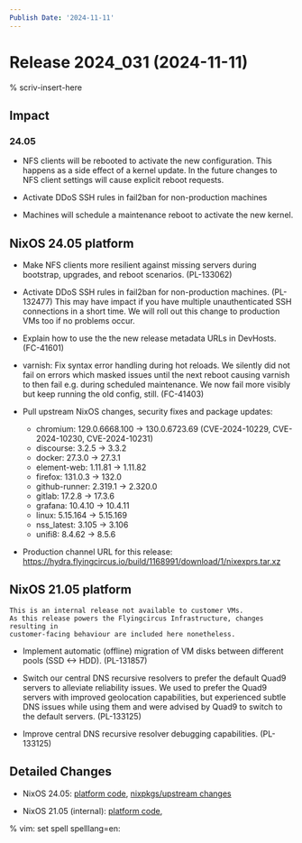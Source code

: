 ```yaml
---
Publish Date: '2024-11-11'
---
```


# Release 2024_031 (2024-11-11)

% scriv-insert-here

## Impact

### 24.05

- NFS clients will be rebooted to activate the new configuration. This happens
  as a side effect of a kernel update. In the future changes to NFS client
  settings will cause explicit reboot requests.

- Activate DDoS SSH rules in fail2ban for non-production machines

- Machines will schedule a maintenance reboot to activate the new kernel.

## NixOS 24.05 platform

- Make NFS clients more resilient against missing servers during bootstrap,
  upgrades, and reboot scenarios. (PL-133062)

- Activate DDoS SSH rules in fail2ban for non-production machines. (PL-132477)
  This may have impact if you have multiple unauthenticated SSH connections in a short time.
  We will roll out this change to production VMs too if no problems occur.

- Explain how to use the the new release metadata URLs in DevHosts. (FC-41601)

- varnish: Fix syntax error handling during hot reloads. We silently did
  not fail on errors which masked issues until the next reboot causing
  varnish to then fail e.g. during scheduled maintenance. We now fail
  more visibly but keep running the old config, still. (FC-41403)

- Pull upstream NixOS changes, security fixes and package updates:
    - chromium: 129.0.6668.100 -> 130.0.6723.69 (CVE-2024-10229, CVE-2024-10230, CVE-2024-10231)
    - discourse: 3.2.5 -> 3.3.2
    - docker: 27.3.0 -> 27.3.1
    - element-web: 1.11.81 -> 1.11.82
    - firefox: 131.0.3 -> 132.0
    - github-runner: 2.319.1 -> 2.320.0
    - gitlab: 17.2.8 -> 17.3.6
    - grafana: 10.4.10 -> 10.4.11
    - linux: 5.15.164 -> 5.15.169
    - nss_latest: 3.105 -> 3.106
    - unifi8: 8.4.62 -> 8.5.6
- Production channel URL for this release: https://hydra.flyingcircus.io/build/1168991/download/1/nixexprs.tar.xz

## NixOS 21.05 platform

```{note}
This is an internal release not available to customer VMs.
As this release powers the Flyingcircus Infrastructure, changes resulting in
customer-facing behaviour are included here nonetheless.
```

- Implement automatic (offline) migration of VM disks between different pools
  (SSD <-> HDD). (PL-131857)

- Switch our central DNS recursive resolvers to prefer the default Quad9
  servers to alleviate reliability issues. We used to prefer the Quad9
  servers with improved geolocation capabilities, but experienced subtle
  DNS issues while using them and were advised by Quad9 to switch to the
  default servers. (PL-133125)

- Improve central DNS recursive resolver debugging capabilities. (PL-133125)


## Detailed Changes

- NixOS 24.05: [platform code](https://github.com/flyingcircusio/fc-nixos/compare/fc/r2024_030/24.05...4113e66b8b23f570f35d5892c0309be616260c52),
 [nixpkgs/upstream changes](https://github.com/flyingcircusio/nixpkgs/compare/f4f7b96b213014c55cc2a54c4cdb771c244a7308...e418e84f113fe9ee0fad1604af830036d1432862)

- NixOS 21.05 (internal): [platform code](https://github.com/flyingcircusio/fc-nixos/compare/fc/r2024_030/21.05...82add9ed5f69c447afdb6b26b803da25c08c686a),

% vim: set spell spelllang=en:
